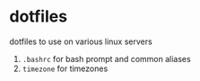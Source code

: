 dotfiles
========

dotfiles to use on various linux servers

1. `.bashrc` for bash prompt and common aliases
2. `timezone` for timezones
